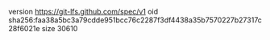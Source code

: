 version https://git-lfs.github.com/spec/v1
oid sha256:faa38a5bc3a79cdde951bcc76c2287f3df4438a35b7570227b27317c28f6021e
size 30610

